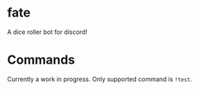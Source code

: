 # fate
A dice roller bot for discord!

# Commands
Currently a work in progress. Only supported command is `!test`.
